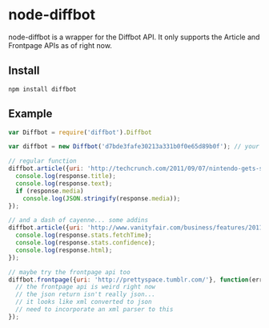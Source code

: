 # node-diffbot

node-diffbot is a wrapper for the Diffbot API. It only supports the Article and Frontpage APIs as of right now.

## Install

    npm install diffbot

## Example

```javascript
var Diffbot = require('diffbot').Diffbot

var diffbot = new Diffbot('d7bde3fafe30213a331b0f0e65d89b0f'); // your API key here

// regular function
diffbot.article({uri: 'http://techcrunch.com/2011/09/07/nintendo-gets-sued-over-the-wii/'}, function(err, response) {
  console.log(response.title);
  console.log(response.text);
  if (response.media)
    console.log(JSON.stringify(response.media));
});

// and a dash of cayenne... some addins
diffbot.article({uri: 'http://www.vanityfair.com/business/features/2011/04/jack-dorsey-201104', html: true, comments: true, stats: true}, function(err, response) {
  console.log(response.stats.fetchTime);
  console.log(response.stats.confidence);
  console.log(response.html);
});

// maybe try the frontpage api too
diffbot.frontpage({uri: 'http://prettyspace.tumblr.com/'}, function(err, response) {
  // the frontpage api is weird right now
  // the json return isn't really json...
  // it looks like xml converted to json
  // need to incorporate an xml parser to this
});
```
